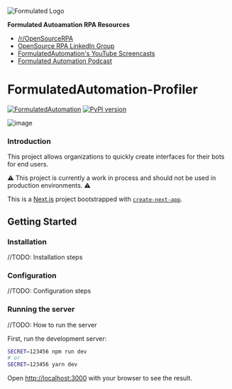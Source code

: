 ![Formulated Logo](https://www.formulatedautomation.com/wp-content/uploads/2020/07/Subtract-660x20-1.svg)


**Formulated Autoamation RPA Resources**


-   [/r/OpenSourceRPA](https://reddit.com/r/OpenSourceRPA)
-   [OpenSource RPA LinkedIn
    Group](https://www.linkedin.com/groups/12366622/)
-   [FormulatedAutomation's YouTube
    Screencasts](https://www.youtube.com/channel/UC_IMgIFlNBG94Vm8tNCNeUQ)
-   [Formulated Automation Podcast](https://www.formulatedautomation.com/category/podcast/)


# FormulatedAutomation-Profiler

[![FormulatedAutomation](https://circleci.com/gh/FormulatedAutomation/Profiler.svg?style=shield)](https://app.circleci.com/pipelines/github/FormulatedAutomation/Profiler)
[![PyPI version](https://badge.fury.io/py/fa-profiler.svg)](https://badge.fury.io/py/fa-profiler)

![image](https://user-images.githubusercontent.com/2868/86496363-2473ff00-bd4b-11ea-868a-ee07a2ace9d9.png)

### Introduction

This project allows organizations to quickly create interfaces for
their bots for end users.

⚠️ This project is currently a work in process and should not be used in
production environments. ⚠️

This is a [Next.js](https://nextjs.org/) project bootstrapped with [`create-next-app`](https://github.com/vercel/next.js/tree/canary/packages/create-next-app).

## Getting Started

### Installation

//TODO: Installation steps

### Configuration

//TODO: Configuration steps

### Running the server

//TODO: How to run the server

First, run the development server:

```bash
SECRET=123456 npm run dev
# or
SECRET=123456 yarn dev
```

Open [http://localhost:3000](http://localhost:3000) with your browser to see the result.